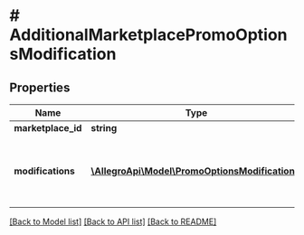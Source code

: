 # # AdditionalMarketplacePromoOptionsModification

## Properties

Name | Type | Description | Notes
------------ | ------------- | ------------- | -------------
**marketplace_id** | **string** |  | [optional]
**modifications** | [**\AllegroApi\Model\PromoOptionsModification[]**](PromoOptionsModification.md) | Promo package modifications to be applied on additional marketplace. | [optional]

[[Back to Model list]](../../README.md#models) [[Back to API list]](../../README.md#endpoints) [[Back to README]](../../README.md)
